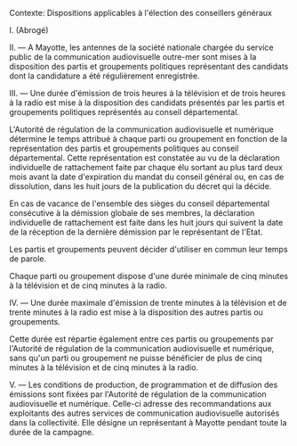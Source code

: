 Contexte: Dispositions applicables à l'élection des conseillers généraux

I. (Abrogé)

II. — A Mayotte, les antennes de la société nationale chargée du service public de la communication audiovisuelle outre-mer sont mises à la disposition des partis et groupements politiques représentant des candidats dont la candidature a été régulièrement enregistrée.

III. — Une durée d'émission de trois heures à la télévision et de trois heures à la radio est mise à la disposition des candidats présentés par les partis et groupements politiques représentés au conseil départemental.

L'Autorité de régulation de la communication audiovisuelle et numérique détermine le temps attribué à chaque parti ou groupement en fonction de la représentation des partis et groupements politiques au conseil départemental. Cette représentation est constatée au vu de la déclaration individuelle de rattachement faite par chaque élu sortant au plus tard deux mois avant la date d'expiration du mandat du conseil général ou, en cas de dissolution, dans les huit jours de la publication du décret qui la décide.

En cas de vacance de l'ensemble des sièges du conseil départemental consécutive à la démission globale de ses membres, la déclaration individuelle de rattachement est faite dans les huit jours qui suivent la date de la réception de la dernière démission par le représentant de l'Etat.

Les partis et groupements peuvent décider d'utiliser en commun leur temps de parole.

Chaque parti ou groupement dispose d'une durée minimale de cinq minutes à la télévision et de cinq minutes à la radio.

IV. — Une durée maximale d'émission de trente minutes à la télévision et de trente minutes à la radio est mise à la disposition des autres partis ou groupements.

Cette durée est répartie également entre ces partis ou groupements par l'Autorité de régulation de la communication audiovisuelle et numérique, sans qu'un parti ou groupement ne puisse bénéficier de plus de cinq minutes à la télévision et de cinq minutes à la radio.

V. — Les conditions de production, de programmation et de diffusion des émissions sont fixées par l'Autorité de régulation de la communication audiovisuelle et numérique. Celle-ci adresse des recommandations aux exploitants des autres services de communication audiovisuelle autorisés dans la collectivité. Elle désigne un représentant à Mayotte pendant toute la durée de la campagne.